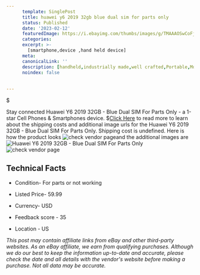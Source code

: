 ```yaml
---
      template: SinglePost
      title: huawei y6 2019 32gb blue dual sim for parts only
      status: Published
      date: '2023-02-12'
      featuredImage: https://i.ebayimg.com/thumbs/images/g/TMAAAOSwCoFj2qHR/s-l225.jpg
      categories: 
      excerpt: >-
        [smartphone,device ,hand held device]
      meta:
      canonicalLink: ''
      description: [handheld,industrially made,well crafted,Portable,Mobile,Compact,Convenient,Lightweight,Maneuverable,Man-portable,Miniature,Carriable,Hand-held,Light,Holdable,Transportable,Mobile device,Pocket-sized,On-the-go,Wireless,Cordless,Compact size,Convenient size, smartphone,device ,hand held device]
      noindex: false
      
        
---
```

$

Stay connected Huawei Y6 2019 32GB - Blue Dual SIM For Parts Only - a 1-star Cell Phones & Smartphones device.
$[Click Here](https://www.ebay.com/itm/394442020130?hash=item5bd6939522%3Ag%3ATMAAAOSwCoFj2qHR&mkevt=1&mkcid=1&mkrid=711-53200-19255-0&campid=%253CePNCampaignId%253E&customid=%253CreferenceId%253E&toolid=10049) to read more to learn about the shipping costs and additional image urls for the Huawei Y6 2019 32GB - Blue Dual SIM For Parts Only. Shipping cost is undefined. Here is how the product looks ![check vendor page](https://i.ebayimg.com/thumbs/images/g/TMAAAOSwCoFj2qHR/s-l225.jpg)and the additional images are![Huawei Y6 2019 32GB - Blue Dual SIM For Parts Only](https://i.ebayimg.com/images/g/TMAAAOSwCoFj2qHR/s-l1600.jpg)![check vendor page](https://origin-galleryplus.ebayimg.com/ws/web/394442020130_2_0_1/225x225.jpg,https://origin-galleryplus.ebayimg.com/ws/web/394442020130_3_0_1/225x225.jpg,https://origin-galleryplus.ebayimg.com/ws/web/394442020130_4_0_1/225x225.jpg,https://origin-galleryplus.ebayimg.com/ws/web/394442020130_5_0_1/225x225.jpg,https://origin-galleryplus.ebayimg.com/ws/web/394442020130_6_0_1/225x225.jpg,https://origin-galleryplus.ebayimg.com/ws/web/394442020130_7_0_1/225x225.jpg,https://origin-galleryplus.ebayimg.com/ws/web/394442020130_8_0_1/225x225.jpg,https://origin-galleryplus.ebayimg.com/ws/web/394442020130_9_0_1/225x225.jpg,https://origin-galleryplus.ebayimg.com/ws/web/394442020130_10_0_1/225x225.jpg,https://origin-galleryplus.ebayimg.com/ws/web/394442020130_11_0_1/225x225.jpg,https://origin-galleryplus.ebayimg.com/ws/web/394442020130_12_0_1/225x225.jpg,https://origin-galleryplus.ebayimg.com/ws/web/394442020130_13_0_1/225x225.jpg,https://origin-galleryplus.ebayimg.com/ws/web/394442020130_14_0_1/225x225.jpg,https://origin-galleryplus.ebayimg.com/ws/web/394442020130_15_0_1/225x225.jpg,https://origin-galleryplus.ebayimg.com/ws/web/394442020130_16_0_1/225x225.jpg,https://origin-galleryplus.ebayimg.com/ws/web/394442020130_17_0_1/225x225.jpg,https://origin-galleryplus.ebayimg.com/ws/web/394442020130_18_0_1/225x225.jpg,https://origin-galleryplus.ebayimg.com/ws/web/394442020130_19_0_1/225x225.jpg,https://origin-galleryplus.ebayimg.com/ws/web/394442020130_20_0_1/225x225.jpg,https://origin-galleryplus.ebayimg.com/ws/web/394442020130_21_0_1/225x225.jpg,https://origin-galleryplus.ebayimg.com/ws/web/394442020130_22_0_1/225x225.jpg,https://origin-galleryplus.ebayimg.com/ws/web/394442020130_23_0_1/225x225.jpg,https://origin-galleryplus.ebayimg.com/ws/web/394442020130_24_0_1/225x225.jpg)



 ## Technical Facts 



     
      

 - Condition- For parts or not working 


      

 - Listed Price- 59.99 


      

 - Currency- USD 


      

 - Feedback score - 35 


      

 - Location - US 


      
      

 *_This post may contain affiliate links from eBay and other third-party websites. As an eBay affiliate, we earn from qualifying purchases. Although we do our best to keep the information up-to-date and accurate, please check the date and all details with the vendor's website before making a purchase. Not all data may be accurate._*







